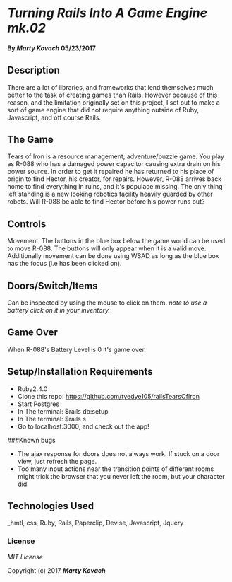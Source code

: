 # _Turning Rails Into A Game Engine mk.02_

#### By *Marty Kovach* 05/23/2017


## Description
 There are a lot of libraries, and frameworks that lend themselves much better to the task of creating games than Rails. However because of this reason, and the limitation originally set on this project, I set out to make a sort of game engine that did not require anything outside of Ruby, Javascript, and off course Rails.

## The Game
 Tears of Iron is a resource management, adventure/puzzle game.  You play as R-088 who has a damaged power capacitor causing extra drain on his power source.  In order to get it repaired he has returned to his place of origin to find Hector, his creator, for repairs.  However, R-088 arrives back home to find everything in ruins, and it's populace missing. The only thing left standing is a new looking robotics facility heavily guarded by other robots. Will R-088 be able to find Hector before his power runs out?
## Controls
  Movement: The buttons in the blue box below the game world can be used to move R-088. The buttons will only appear when it is a valid move. Additionally movement can be done using WSAD as long as the blue box has the focus (i.e has been clicked on).

## Doors/Switch/Items
 Can be inspected by using the mouse to click on them. _note to use a battery click on it in your inventory._

## Game Over
 When R-088's Battery Level is 0 it's game over.





## Setup/Installation Requirements
* Ruby2.4.0
* Clone this repo: https://github.com/tyedye105/railsTearsOfIron
* Start Postgres
* In The terminal: $rails db:setup
* In The terminal: $rails s
* Go to localhost:3000, and check out the app!

###Known bugs
  * The ajax response for doors does not always work. If stuck on a door view, just refresh the page.
  * Too many input actions near the transition points of different rooms might trick the browser that you never left the room, but your character did.

## Technologies Used

_hmtl, css, Ruby, Rails, Paperclip, Devise, Javascript, Jquery

### License

*MIT License*

Copyright (c) 2017 **_Marty Kovach_**
